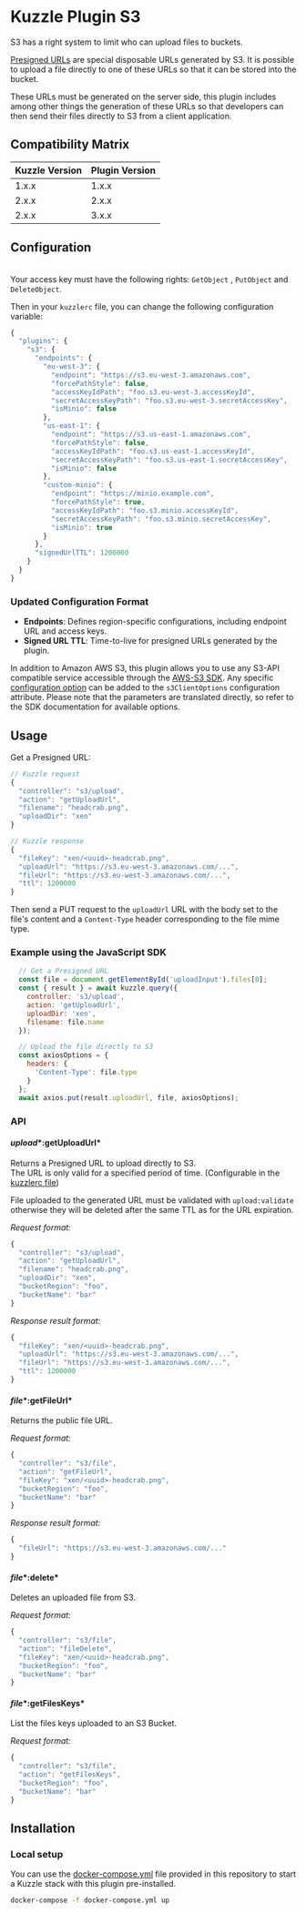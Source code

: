 # Kuzzle Plugin S3

S3 has a right system to limit who can upload files to buckets.

[Presigned URLs](https://docs.aws.amazon.com/AmazonS3/latest/dev/PresignedUrlUploadObject.html) are special disposable URLs generated by S3. It is possible to upload a file directly to one of these URLs so that it can be stored into the bucket.

These URLs must be generated on the server side, this plugin includes among other things the generation of these URLs so that developers can then send their files directly to S3 from a client application.

## Compatibility Matrix

| Kuzzle Version | Plugin Version |
| -------------- | -------------- |
| 1.x.x          | 1.x.x          |
| 2.x.x          | 2.x.x          |
| 2.x.x          | 3.x.x          |

## Configuration

\
Your access key must have the following rights: `GetObject` , `PutObject` and `DeleteObject`.

Then in your `kuzzlerc` file, you can change the following configuration variable:

```js
{
  "plugins": {
    "s3": {
      "endpoints": {
        "eu-west-3": {
          "endpoint": "https://s3.eu-west-3.amazonaws.com",
          "forcePathStyle": false,
          "accessKeyIdPath": "foo.s3.eu-west-3.accessKeyId",
          "secretAccessKeyPath": "foo.s3.eu-west-3.secretAccessKey",
          "isMinio": false
        },
        "us-east-1": {
          "endpoint": "https://s3.us-east-1.amazonaws.com",
          "forcePathStyle": false,
          "accessKeyIdPath": "foo.s3.us-east-1.accessKeyId",
          "secretAccessKeyPath": "foo.s3.us-east-1.secretAccessKey",
          "isMinio": false
        },
        "custom-minio": {
          "endpoint": "https://minio.example.com",
          "forcePathStyle": true,
          "accessKeyIdPath": "foo.s3.minio.accessKeyId",
          "secretAccessKeyPath": "foo.s3.minio.secretAccessKey",
          "isMinio": true
        }
      },
      "signedUrlTTL": 1200000
    }
  }
}
```

### Updated Configuration Format

- **Endpoints**: Defines region-specific configurations, including endpoint URL and access keys.
- **Signed URL TTL**: Time-to-live for presigned URLs generated by the plugin.

In addition to Amazon AWS S3, this plugin allows you to use any S3-API compatible service accessible through the [AWS-S3 SDK](https://docs.aws.amazon.com/AWSJavaScriptSDK/latest/AWS/S3.html). Any specific [configuration option](https://docs.aws.amazon.com/AWSJavaScriptSDK/latest/AWS/S3.html#constructor-property) can be added to the `s3ClientOptions` configuration attribute. Please note that the parameters are translated directly, so refer to the SDK documentation for available options.

## Usage

Get a Presigned URL:

```javascript
// Kuzzle request
{
  "controller": "s3/upload",
  "action": "getUploadUrl",
  "filename": "headcrab.png",
  "uploadDir": "xen"
}

// Kuzzle response
{
  "fileKey": "xen/<uuid>-headcrab.png",
  "uploadUrl": "https://s3.eu-west-3.amazonaws.com/...",
  "fileUrl": "https://s3.eu-west-3.amazonaws.com/...",
  "ttl": 1200000
}
```

Then send a PUT request to the `uploadUrl` URL with the body set to the file's content and a `Content-Type` header corresponding to the file mime type.

### Example using the JavaScript SDK

```js
  // Get a Presigned URL
  const file = document.getElementById('uploadInput').files[0];
  const { result } = await kuzzle.query({
    controller: 's3/upload',
    action: 'getUploadUrl',
    uploadDir: 'xen',
    filename: file.name
  });

  // Upload the file directly to S3
  const axiosOptions = {
    headers: {
      'Content-Type': file.type
    }
  };
  await axios.put(result.uploadUrl, file, axiosOptions);

```


### API

#### *upload*\*:getUploadUrl\*

Returns a Presigned URL to upload directly to S3.\
The URL is only valid for a specified period of time. (Configurable in the [kuzzlerc file](https://docs.kuzzle.io/plugins/2/manual-setup/config/))

File uploaded to the generated URL must be validated with `upload:validate` otherwise they will be deleted after the same TTL as for the URL expiration.

*Request format:*

```javascript
{
  "controller": "s3/upload",
  "action": "getUploadUrl",
  "filename": "headcrab.png",
  "uploadDir": "xen",
  "bucketRegion": "foo",
  "bucketName": "bar"
}
```

*Response result format:*

```javascript
{
  "fileKey": "xen/<uuid>-headcrab.png",
  "uploadUrl": "https://s3.eu-west-3.amazonaws.com/...",
  "fileUrl": "https://s3.eu-west-3.amazonaws.com/...",
  "ttl": 1200000
}
```

#### *file*\*:getFileUrl\*

Returns the public file URL.

*Request format:*

```javascript
{
  "controller": "s3/file",
  "action": "getFileUrl",
  "fileKey": "xen/<uuid>-headcrab.png",
  "bucketRegion": "foo",
  "bucketName": "bar"
}
```

*Response result format:*

```javascript
{
  "fileUrl": "https://s3.eu-west-3.amazonaws.com/..."
}
```

#### *file*\*:delete\*

Deletes an uploaded file from S3.

*Request format:*

```javascript
{
  "controller": "s3/file",
  "action": "fileDelete",
  "fileKey": "xen/<uuid>-headcrab.png",
  "bucketRegion": "foo",
  "bucketName": "bar"
}
```

#### *file*\*:getFilesKeys\*

List the files keys uploaded to an S3 Bucket.

*Request format:*

```javascript
{
  "controller": "s3/file",
  "action": "getFilesKeys",
  "bucketRegion": "foo",
  "bucketName": "bar"
}
```

## Installation

### Local setup

You can use the [docker-compose.yml](docker/docker-compose.yml) file provided in this repository to start a Kuzzle stack with this plugin pre-installed.

```bash
docker-compose -f docker-compose.yml up
```